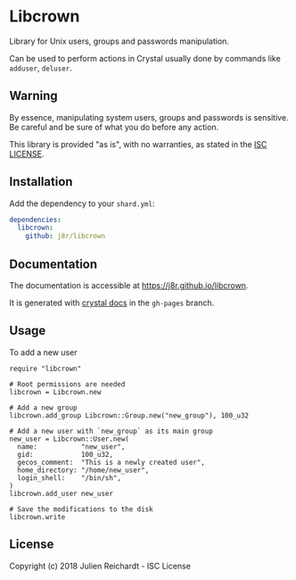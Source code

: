# Libcrown

Library for Unix users, groups and passwords manipulation.

Can be used to perform actions in Crystal usually done by commands like `adduser`, `deluser`.

## Warning

By essence, manipulating system users, groups and passwords is sensitive. Be careful and be sure of what you do before any action.

This library is provided "as is", with no warranties, as stated in the [ISC LICENSE](LICENSE).

## Installation

Add the dependency to your `shard.yml`:

```yaml
dependencies:
  libcrown:
    github: j8r/libcrown
```

## Documentation

The documentation is accessible at https://j8r.github.io/libcrown.

It is generated with [crystal docs](https://crystal-lang.org/docs/conventions/documenting_code.html) in the `gh-pages` branch.

## Usage

To add a new user

```crystal
require "libcrown"

# Root permissions are needed
libcrown = Libcrown.new

# Add a new group
libcrown.add_group Libcrown::Group.new("new_group"), 100_u32

# Add a new user with `new_group` as its main group
new_user = Libcrown::User.new(
  name:           "new_user",
  gid:            100_u32,
  gecos_comment:  "This is a newly created user",
  home_directory: "/home/new_user",
  login_shell:    "/bin/sh",
)
libcrown.add_user new_user

# Save the modifications to the disk
libcrown.write
```

## License

Copyright (c) 2018 Julien Reichardt - ISC License
